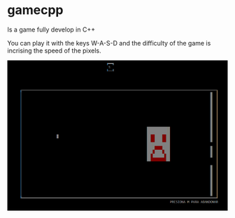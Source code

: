 # gamecpp
Is a game fully develop in C++

You can play it with the keys W-A-S-D and the difficulty of the game is incrising the speed of the pixels. 



![alt text](https://raw.githubusercontent.com/sebastiantuyu/gamecpp/master/main.png)
